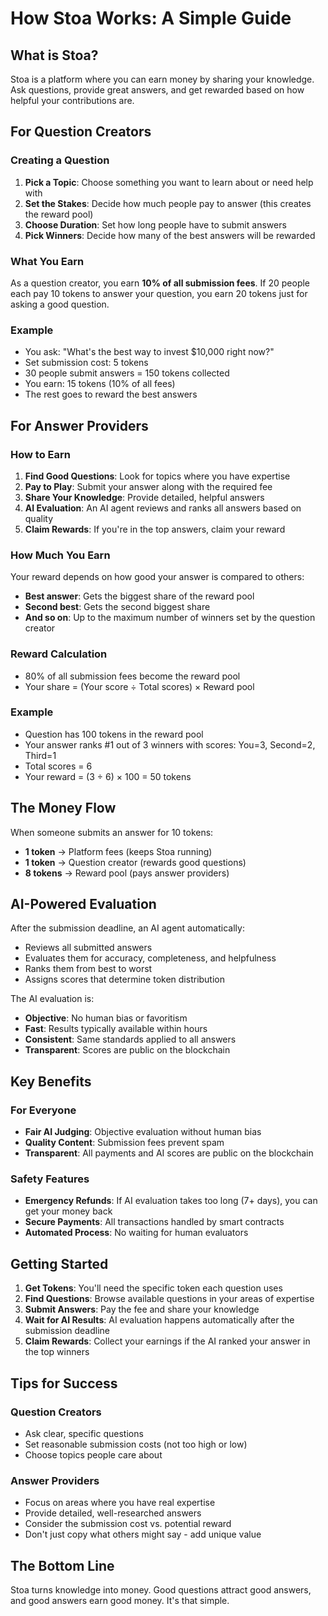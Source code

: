 # How Stoa Works: A Simple Guide

## What is Stoa?

Stoa is a platform where you can earn money by sharing your knowledge. Ask questions, provide great answers, and get rewarded based on how helpful your contributions are.

## For Question Creators

### Creating a Question

1. **Pick a Topic**: Choose something you want to learn about or need help with
2. **Set the Stakes**: Decide how much people pay to answer (this creates the reward pool)
3. **Choose Duration**: Set how long people have to submit answers
4. **Pick Winners**: Decide how many of the best answers will be rewarded

### What You Earn

As a question creator, you earn **10% of all submission fees**. If 20 people each pay 10 tokens to answer your question, you earn 20 tokens just for asking a good question.

### Example

- You ask: "What's the best way to invest $10,000 right now?"
- Set submission cost: 5 tokens
- 30 people submit answers = 150 tokens collected
- You earn: 15 tokens (10% of all fees)
- The rest goes to reward the best answers

## For Answer Providers

### How to Earn

1. **Find Good Questions**: Look for topics where you have expertise
2. **Pay to Play**: Submit your answer along with the required fee
3. **Share Your Knowledge**: Provide detailed, helpful answers
4. **AI Evaluation**: An AI agent reviews and ranks all answers based on quality
5. **Claim Rewards**: If you're in the top answers, claim your reward

### How Much You Earn

Your reward depends on how good your answer is compared to others:

- **Best answer**: Gets the biggest share of the reward pool
- **Second best**: Gets the second biggest share
- **And so on**: Up to the maximum number of winners set by the question creator

### Reward Calculation

- 80% of all submission fees become the reward pool
- Your share = (Your score ÷ Total scores) × Reward pool

### Example

- Question has 100 tokens in the reward pool
- Your answer ranks #1 out of 3 winners with scores: You=3, Second=2, Third=1
- Total scores = 6
- Your reward = (3 ÷ 6) × 100 = 50 tokens

## The Money Flow

When someone submits an answer for 10 tokens:

- **1 token** → Platform fees (keeps Stoa running)
- **1 token** → Question creator (rewards good questions)
- **8 tokens** → Reward pool (pays answer providers)

## AI-Powered Evaluation

After the submission deadline, an AI agent automatically:

- Reviews all submitted answers
- Evaluates them for accuracy, completeness, and helpfulness
- Ranks them from best to worst
- Assigns scores that determine token distribution

The AI evaluation is:

- **Objective**: No human bias or favoritism
- **Fast**: Results typically available within hours
- **Consistent**: Same standards applied to all answers
- **Transparent**: Scores are public on the blockchain

## Key Benefits

### For Everyone

- **Fair AI Judging**: Objective evaluation without human bias
- **Quality Content**: Submission fees prevent spam
- **Transparent**: All payments and AI scores are public on the blockchain

### Safety Features

- **Emergency Refunds**: If AI evaluation takes too long (7+ days), you can get your money back
- **Secure Payments**: All transactions handled by smart contracts
- **Automated Process**: No waiting for human evaluators

## Getting Started

1. **Get Tokens**: You'll need the specific token each question uses
2. **Find Questions**: Browse available questions in your areas of expertise
3. **Submit Answers**: Pay the fee and share your knowledge
4. **Wait for AI Results**: AI evaluation happens automatically after the submission deadline
5. **Claim Rewards**: Collect your earnings if the AI ranked your answer in the top winners

## Tips for Success

### Question Creators

- Ask clear, specific questions
- Set reasonable submission costs (not too high or low)
- Choose topics people care about

### Answer Providers

- Focus on areas where you have real expertise
- Provide detailed, well-researched answers
- Consider the submission cost vs. potential reward
- Don't just copy what others might say - add unique value

## The Bottom Line

Stoa turns knowledge into money. Good questions attract good answers, and good answers earn good money. It's that simple.
